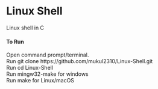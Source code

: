 # Linux Shell
Linux shell in C

<h4> To Run </h4>
Open command prompt/terminal.<br>
Run git clone https://github.com/mukul2310/Linux-Shell.git<br>
Run cd Linux-Shell<br>
Run mingw32-make for windows<br>
Run make for Linux/macOS<br>
